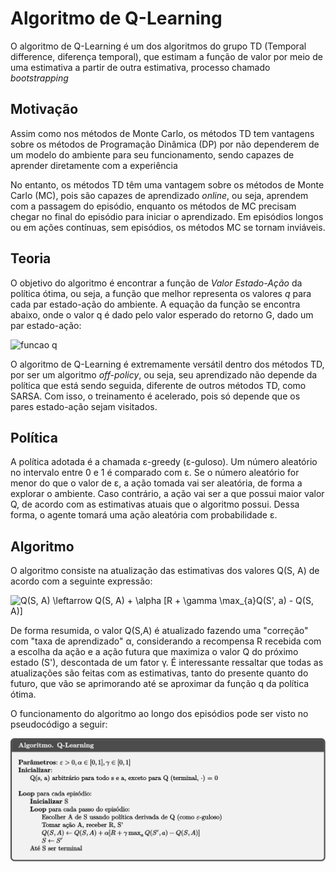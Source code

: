 # Algoritmo de Q-Learning

O algoritmo de Q-Learning é um dos algoritmos do grupo TD (Temporal difference, diferença temporal), que estimam a função de valor por meio de uma estimativa a partir de outra estimativa, processo chamado _bootstrapping_

## Motivação

Assim como nos métodos de Monte Carlo, os métodos TD tem vantagens sobre os métodos de Programação Dinâmica (DP) por não dependerem de um modelo do ambiente para seu funcionamento, sendo capazes de aprender diretamente com a experiência

No entanto, os métodos TD têm uma vantagem sobre os métodos de Monte Carlo (MC), pois são capazes de aprendizado _online_, ou seja, aprendem com a passagem do episódio, enquanto os métodos de MC precisam chegar no final do episódio para iniciar o aprendizado. Em episódios longos ou em ações contínuas, sem episódios, os métodos MC se tornam inviáveis.

## Teoria

O objetivo do algoritmo é encontrar a função de *Valor Estado-Ação* da política ótima, ou seja, a função que melhor representa os valores *q* para cada par estado-ação do ambiente. A equação da função se encontra abaixo, onde o valor q é dado pelo valor esperado do retorno G, dado um par estado-ação:

![funcao q](https://camo.githubusercontent.com/003498f344a099b4d34d45aa2bc0841e562fa01e/68747470733a2f2f6c617465782e636f6465636f67732e636f6d2f6769662e6c617465783f715f5c706928732c61292673706163653b3d2673706163653b5c6d6174686f707b5c6d61746862627b457d5f5c70697d5b7b475f747d7c7b535f743d732c2673706163653b415f743d617d5d)

O algoritmo de Q-Learning é extremamente versátil dentro dos métodos TD, por ser um algoritmo _off-policy_, ou seja, seu aprendizado não depende da política que está sendo seguida, diferente de outros métodos TD, como SARSA. Com isso, o treinamento é acelerado, pois só depende que os pares estado-ação sejam visitados.

## Política

A política adotada é a chamada ε-greedy (ε-guloso). Um número aleatório no intervalo entre 0 e 1 é comparado com ε. Se o número aleatório for menor do que o valor de ε, a ação tomada vai ser aleatória, de forma a explorar o ambiente. Caso contrário, a ação vai ser a que possui maior valor Q, de acordo com as estimativas atuais que o algoritmo possui. Dessa forma, o agente tomará uma ação aleatória com probabilidade ε.

## Algoritmo

O algoritmo consiste na atualização das estimativas dos valores Q(S, A) de acordo com a seguinte expressão:

<img src="https://latex.codecogs.com/svg.latex?Q(S,&space;A)&space;\leftarrow&space;Q(S,&space;A)&space;&plus;&space;\alpha&space;[R&space;&plus;&space;\gamma&space;\max_{a}Q(S',&space;a)&space;-&space;Q(S,&space;A)]" title="Q(S, A) \leftarrow Q(S, A) + \alpha [R + \gamma \max_{a}Q(S', a) - Q(S, A)]" />

De forma resumida, o valor Q(S,A) é atualizado fazendo uma "correção" com "taxa de aprendizado" &alpha;, considerando a recompensa R recebida com a escolha da ação e a ação futura que maximiza o valor Q do próximo estado (S'), descontada de um fator &gamma;. É interessante ressaltar que todas as atualizações são feitas com as estimativas, tanto do presente quanto do futuro, que vão se aprimorando até se aproximar da função q da política ótima.

O funcionamento do algoritmo ao longo dos episódios pode ser visto no pseudocódigo a seguir:

![Algoritmo de Q-Learning](imgs/q-learning.svg)